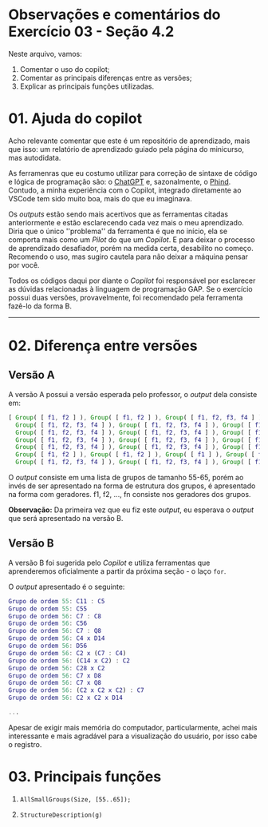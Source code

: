 # Observações e comentários do Exercício 03 - Seção 4.2

Neste arquivo, vamos:
1. Comentar o uso do copilot;
2. Comentar as principais diferenças entre as versões;
3. Explicar as principais funções utilizadas.

# 01. Ajuda do copilot

Acho relevante comentar que este é um repositório de aprendizado, mais que isso: um relatório de aprendizado guiado pela página do minicurso, mas autodidata. 

As ferramenras que eu costumo utilizar para correção de sintaxe de código e lógica de programação são: o [ChatGPT](https://chatgpt.com) e, sazonalmente, o [Phind](https://www.phind.com/search?home=true). Contudo, a minha experiência com o Copilot, integrado diretamente ao VSCode tem sido muito boa, mais do que eu imaginava. 

Os *outputs* estão sendo mais acertivos que as ferramentas citadas anteriormente e estão esclarecendo cada vez mais o meu aprendizado. Diria que o único ''problema'' da ferramenta é que no início, ela se comporta mais como um *Pilot* do que um *Copilot*. E para deixar o processo de aprendizado desafiador, porém na medida certa, desabilito no começo. Recomendo o uso, mas sugiro cautela para não deixar a máquina pensar por você.

Todos os códigos daqui por diante o *Copilot* foi responsável por esclarecer as dúvidas relacionadas à linguagem de programação GAP. Se o exercício possui duas versões, provavelmente, foi recomendado pela ferramenta fazê-lo da forma B.

---

# 02. Diferença entre versões

## Versão A

A versão A possui a versão esperada pelo professor, o *output* dela consiste em:

```gap
[ Group( [ f1, f2 ] ), Group( [ f1, f2 ] ), Group( [ f1, f2, f3, f4 ] ), Group( [ f1, f2, f3, f4 ] ), 
  Group( [ f1, f2, f3, f4 ] ), Group( [ f1, f2, f3, f4 ] ), Group( [ f1, f2, f3, f4 ] ), 
  Group( [ f1, f2, f3, f4 ] ), Group( [ f1, f2, f3, f4 ] ), Group( [ f1, f2, f3, f4 ] ), 
  Group( [ f1, f2, f3, f4 ] ), Group( [ f1, f2, f3, f4 ] ), Group( [ f1, f2, f3, f4 ] ), 
  Group( [ f1, f2, f3, f4 ] ), Group( [ f1, f2, f3, f4 ] ), Group( [ f1, f2 ] ), Group( [ f1, f2 ] ), 
  Group( [ f1, f2 ] ), Group( [ f1, f2 ] ), Group( [ f1 ] ), Group( [ f1, f2, f3, f4 ] ), 
  Group( [ f1, f2, f3, f4 ] ), Group( [ f1, f2, f3, f4 ] ), Group( [ f1, f2, f3, f4 ] ), 
  ```

O *output* consiste em uma lista de grupos de tamanho 55-65, porém ao invés de ser apresentado na forma de estrutura dos grupos, é apresentado na forma com geradores. f1, f2, ..., fn consiste nos geradores dos grupos.

**Observação:** Da primeira vez que eu fiz este *output*, eu esperava o *output* que será apresentado na versão B.

## Versão B
A versão B foi sugerida pelo *Copilot* e utiliza ferramentas que aprenderemos oficialmente a partir da próxima seção - o laço `for`.

O *output* apresentado é o seguinte:
```gap
Grupo de ordem 55: C11 : C5
Grupo de ordem 55: C55
Grupo de ordem 56: C7 : C8
Grupo de ordem 56: C56
Grupo de ordem 56: C7 : Q8
Grupo de ordem 56: C4 x D14
Grupo de ordem 56: D56
Grupo de ordem 56: C2 x (C7 : C4)
Grupo de ordem 56: (C14 x C2) : C2
Grupo de ordem 56: C28 x C2
Grupo de ordem 56: C7 x D8
Grupo de ordem 56: C7 x Q8
Grupo de ordem 56: (C2 x C2 x C2) : C7
Grupo de ordem 56: C2 x C2 x D14

...
```

Apesar de exigir mais memória do computador, particularmente, achei mais interessante e mais agradável para a visualização do usuário, por isso cabe o registro.

# 03. Principais funções

1. `AllSmallGroups(Size, [55..65]);`

2. `StructureDescription(g)`
